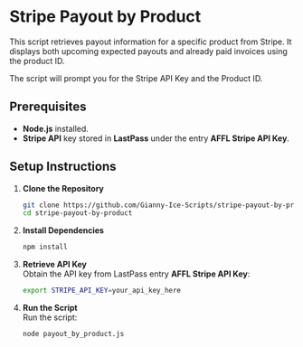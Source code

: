 # Stripe Payout by Product

This script retrieves payout information for a specific product from Stripe. It displays both upcoming expected payouts and already paid invoices using the product ID.

The script will prompt you for the Stripe API Key and the Product ID.

## Prerequisites

- **Node.js** installed.
- **Stripe API** key stored in **LastPass** under the entry **AFFL Stripe API Key**.

## Setup Instructions

1. **Clone the Repository**

   ```bash
   git clone https://github.com/Gianny-Ice-Scripts/stripe-payout-by-product.git
   cd stripe-payout-by-product
   ```

2. **Install Dependencies**

   ```bash
   npm install
   ```

3. **Retrieve API Key**  
   Obtain the API key from LastPass entry **AFFL Stripe API Key**:

   ```bash
   export STRIPE_API_KEY=your_api_key_here
   ```

4. **Run the Script**  
   Run the script:

   ```bash
   node payout_by_product.js
   ```
